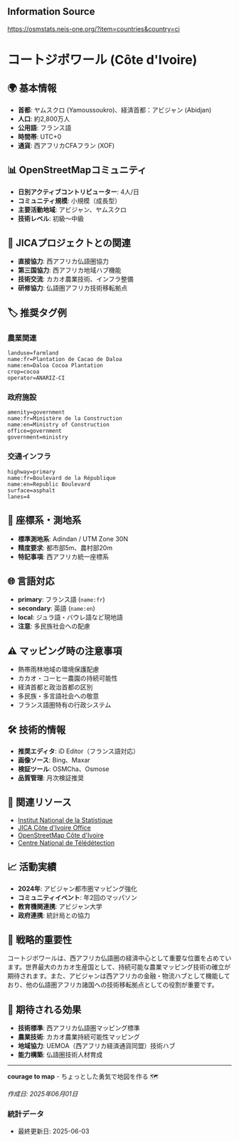 ## Information Source
https://osmstats.neis-one.org/?item=countries&country=ci

# コートジボワール (Côte d'Ivoire)

## 🌍 基本情報
- **首都**: ヤムスクロ (Yamoussoukro)、経済首都：アビジャン (Abidjan)
- **人口**: 約2,800万人
- **公用語**: フランス語
- **時間帯**: UTC+0
- **通貨**: 西アフリカCFAフラン (XOF)

## 📊 OpenStreetMapコミュニティ
- **日別アクティブコントリビューター**: 4人/日
- **コミュニティ規模**: 小規模（成長型）
- **主要活動地域**: アビジャン、ヤムスクロ
- **技術レベル**: 初級〜中級

## 🤝 JICAプロジェクトとの関連
- **直接協力**: 西アフリカ仏語圏協力
- **第三国協力**: 西アフリカ地域ハブ機能
- **技術交流**: カカオ農業技術、インフラ整備
- **研修協力**: 仏語圏アフリカ技術移転拠点

## 🏷️ 推奨タグ例

### 農業関連
```
landuse=farmland
name:fr=Plantation de Cacao de Daloa
name:en=Daloa Cocoa Plantation
crop=cocoa
operator=ANARIZ-CI
```

### 政府施設
```
amenity=government
name:fr=Ministère de la Construction
name:en=Ministry of Construction
office=government
government=ministry
```

### 交通インフラ
```
highway=primary
name:fr=Boulevard de la République
name:en=Republic Boulevard
surface=asphalt
lanes=4
```

## 📍 座標系・測地系
- **標準測地系**: Adindan / UTM Zone 30N
- **精度要求**: 都市部5m、農村部20m
- **特記事項**: 西アフリカ統一座標系

## 🌐 言語対応
- **primary**: フランス語 (`name:fr`)
- **secondary**: 英語 (`name:en`)
- **local**: ジュラ語・バウレ語など現地語
- **注意**: 多民族社会への配慮

## ⚠️ マッピング時の注意事項
- 熱帯雨林地域の環境保護配慮
- カカオ・コーヒー農園の持続可能性
- 経済首都と政治首都の区別
- 多民族・多言語社会への敬意
- フランス語圏特有の行政システム

## 🛠️ 技術的情報
- **推奨エディタ**: iD Editor（フランス語対応）
- **画像ソース**: Bing、Maxar
- **検証ツール**: OSMCha、Osmose
- **品質管理**: 月次検証推奨

## 🔗 関連リソース
- [Institut National de la Statistique](http://www.ins.ci/)
- [JICA Côte d'Ivoire Office](https://www.jica.go.jp/)
- [OpenStreetMap Côte d'Ivoire](https://www.openstreetmap.org/)
- [Centre National de Télédétection](http://www.cntci.ci/)

## 📈 活動実績
- **2024年**: アビジャン都市圏マッピング強化
- **コミュニティイベント**: 年2回のマッパソン
- **教育機関連携**: アビジャン大学
- **政府連携**: 統計局との協力

## 🎯 戦略的重要性
コートジボワールは、西アフリカ仏語圏の経済中心として重要な位置を占めています。世界最大のカカオ生産国として、持続可能な農業マッピング技術の確立が期待されます。また、アビジャンは西アフリカの金融・物流ハブとして機能しており、他の仏語圏アフリカ諸国への技術移転拠点としての役割が重要です。

## 🌟 期待される効果
- **技術標準**: 西アフリカ仏語圏マッピング標準
- **農業技術**: カカオ農業持続可能性マッピング
- **地域協力**: UEMOA（西アフリカ経済通貨同盟）技術ハブ
- **能力構築**: 仏語圏技術人材育成

---

**courage to map** - ちょっとした勇気で地図を作る 🗺️

*作成日: 2025年06月01日*

### 統計データ
- 最終更新日: 2025-06-03
